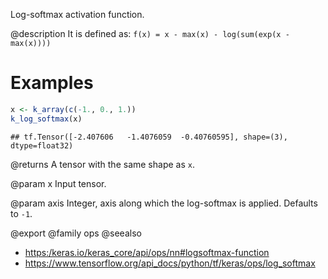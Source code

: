 Log-softmax activation function.

@description
It is defined as:
`f(x) = x - max(x) - log(sum(exp(x - max(x))))`

# Examples

```r
x <- k_array(c(-1., 0., 1.))
k_log_softmax(x)
```

```
## tf.Tensor([-2.407606   -1.4076059  -0.40760595], shape=(3), dtype=float32)
```

@returns
A tensor with the same shape as `x`.

@param x
Input tensor.

@param axis
Integer, axis along which the log-softmax is applied.
Defaults to `-1`.

@export
@family ops
@seealso
+ <https:/keras.io/keras_core/api/ops/nn#logsoftmax-function>
+ <https://www.tensorflow.org/api_docs/python/tf/keras/ops/log_softmax>

